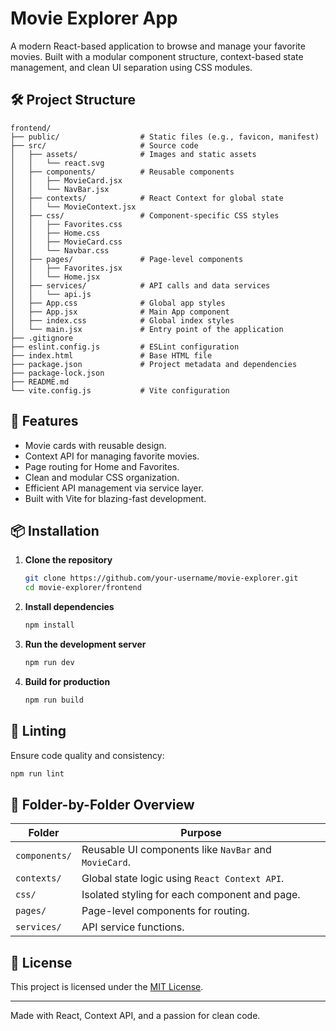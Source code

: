 # Movie Explorer App

A modern React-based application to browse and manage your favorite movies. Built with a modular component structure, context-based state management, and clean UI separation using CSS modules.

## 🛠️ Project Structure

```
frontend/
├── public/                  # Static files (e.g., favicon, manifest)
├── src/                     # Source code
│   ├── assets/              # Images and static assets
│   │   └── react.svg
│   ├── components/          # Reusable components
│   │   ├── MovieCard.jsx
│   │   └── NavBar.jsx
│   ├── contexts/            # React Context for global state
│   │   └── MovieContext.jsx
│   ├── css/                 # Component-specific CSS styles
│   │   ├── Favorites.css
│   │   ├── Home.css
│   │   ├── MovieCard.css
│   │   └── Navbar.css
│   ├── pages/               # Page-level components
│   │   ├── Favorites.jsx
│   │   └── Home.jsx
│   ├── services/            # API calls and data services
│   │   └── api.js
│   ├── App.css              # Global app styles
│   ├── App.jsx              # Main App component
│   ├── index.css            # Global index styles
│   └── main.jsx             # Entry point of the application
├── .gitignore
├── eslint.config.js         # ESLint configuration
├── index.html               # Base HTML file
├── package.json             # Project metadata and dependencies
├── package-lock.json
├── README.md
└── vite.config.js           # Vite configuration
```

## 🔧 Features

- Movie cards with reusable design.
- Context API for managing favorite movies.
- Page routing for Home and Favorites.
- Clean and modular CSS organization.
- Efficient API management via service layer.
- Built with Vite for blazing-fast development.

## 📦 Installation

1. **Clone the repository**
   ```bash
   git clone https://github.com/your-username/movie-explorer.git
   cd movie-explorer/frontend
   ```

2. **Install dependencies**
   ```bash
   npm install
   ```

3. **Run the development server**
   ```bash
   npm run dev
   ```

4. **Build for production**
   ```bash
   npm run build
   ```

## 🧪 Linting

Ensure code quality and consistency:

```bash
npm run lint
```

## 🧭 Folder-by-Folder Overview

| Folder       | Purpose |
|--------------|---------|
| `components/`| Reusable UI components like `NavBar` and `MovieCard`. |
| `contexts/`  | Global state logic using `React Context API`. |
| `css/`       | Isolated styling for each component and page. |
| `pages/`     | Page-level components for routing. |
| `services/`  | API service functions. |

## 📄 License

This project is licensed under the [MIT License](LICENSE).

---

Made with React, Context API, and a passion for clean code.
